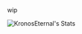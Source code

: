 wip

![KronosEternal's Stats](https://github-readme-stats.vercel.app/api?username=KronosEternal&theme=tokyonight&show_icons=true&hide_border=true&count_private=true)
<!---
KronosEternal/KronosEternal is a ✨ special ✨ repository because its `README.md` (this file) appears on your GitHub profile.
You can click the Preview link to take a look at your changes.
--->
